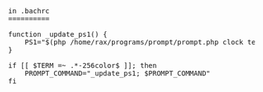 <pre>
in .bachrc
==========

function _update_ps1() {
    PS1="$(php /home/rax/programs/prompt/prompt.php clock temp ls load disk alert userandhost workdir git)"
}

if [[ $TERM =~ .*-256color$ ]]; then
    PROMPT_COMMAND="_update_ps1; $PROMPT_COMMAND"
fi
